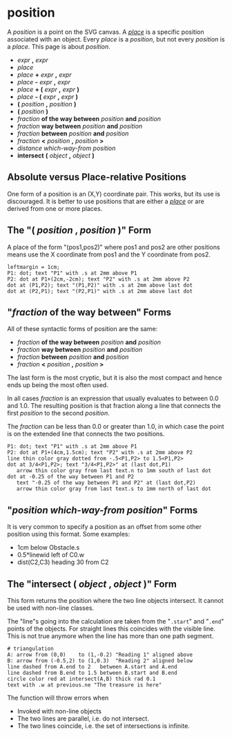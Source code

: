 # position

A *position* is a point on the SVG canvas.  A *[place](./place.md)* is
a specific position associated with an object.  Every *place* is a *position*,
but not every *position* is a *place*.  This page is about *position*.

  *  *expr* **,** *expr*
  *  *place*
  *  *place* **+** *expr* **,** *expr*
  *  *place* **-** *expr* **,** *expr*
  *  *place* **+ (** *expr* **,** *expr* **)**
  *  *place* **- (** *expr* **,** *expr* **)**
  *  **(** *position* **,** *position* **)**
  *  **(** *position* **)**
  *  *fraction* **of the way between** *position* **and** *position*
  *  *fraction* **way between** *position* **and** *position*
  *  *fraction* **between** *position* **and** *position*
  *  *fraction* **<** *position* **,** *position* **>**
  *  *distance* *which-way-from* *position*
  *  **intersect** **(** *object* **,** *object* **)**

## Absolute versus Place-relative Positions

One form of a position is an (X,Y) coordinate pair.  This works, but
its use is discouraged.  It is better to use positions that are 
either a *[place](./place.md)* or are derived from one or more places.

## The "**(** *position* **,** *position* **)**" Form

A place of the form "(pos1,pos2)" where pos1 and pos2 are other positions
means use the X coordinate from pos1 and the Y coordinate from pos2.

~~~ pikchr
leftmargin = 1cm;
P1: dot; text "P1" with .s at 2mm above P1
P2: dot at P1+(2cm,-2cm); text "P2" with .s at 2mm above P2
dot at (P1,P2); text "(P1,P2)" with .s at 2mm above last dot
dot at (P2,P1); text "(P2,P1)" with .s at 2mm above last dot
~~~

## "*fraction* **of the way between**" Forms

All of these syntactic forms of position are the same:

  *  *fraction* **of the way between** *position* **and** *position*
  *  *fraction* **way between** *position* **and** *position*
  *  *fraction* **between** *position* **and** *position*
  *  *fraction* **<** *position* **,** *position* **>**

The last form is the most cryptic, but it is also the most compact
and hence ends up being the most often used.

In all cases *fraction* is an expression that usually evaluates to between 0.0
and 1.0.  The resulting position is that fraction along a line that
connects the first *position* to the second *position*.

The *fraction* can be less than 0.0 or greater than 1.0, in which case
the point is on the extended line that connects the two positions.

~~~ pikchr
P1: dot; text "P1" with .s at 2mm above P1
P2: dot at P1+(4cm,1.5cm); text "P2" with .s at 2mm above P2
line thin color gray dotted from -.5<P1,P2> to 1.5<P1,P2>
dot at 3/4<P1,P2>; text "3/4<P1,P2>" at (last dot,P1)
   arrow thin color gray from last text.n to 1mm south of last dot
dot at -0.25 of the way between P1 and P2
   text "-0.25 of the way between P1 and P2" at (last dot,P2)
   arrow thin color gray from last text.s to 1mm north of last dot
~~~

## "*position* *which-way-from* *position*" Forms

It is very common to specify a position as an offset from some other
position using this format.  Some examples:

  *  1cm below Obstacle.s
  *  0.5*linewid left of C0.w
  *  dist(C2,C3) heading 30 from C2

## The "**intersect** **(** *object* **,** *object* **)**" Form

This form returns the position where the two line objects intersect.
It cannot be used with non-line classes.

The "line"s going into the calculation are taken from the "`.start`"
and "`.end`" points of the objects.
For straight lines this coincides with the visible line.
This is not true anymore when the line has more than one path segment.

~~~ pikchr
# triangulation
A: arrow from (0,0)    to (1,-0.2) "Reading 1" aligned above
B: arrow from (-0.5,2) to (1,0.3)  "Reading 2" aligned below
line dashed from A.end to 2   between A.start and A.end
line dashed from B.end to 1.5 between B.start and B.end
circle color red at intersect(A,B) thick rad 0.1
text with .w at previous.ne "The treasure is here"
~~~

The function will throw errors when

  - Invoked with non-line objects
  - The two lines are parallel, i.e. do not intersect.
  - The two lines coincide, i.e. the set of intersections is infinite.
